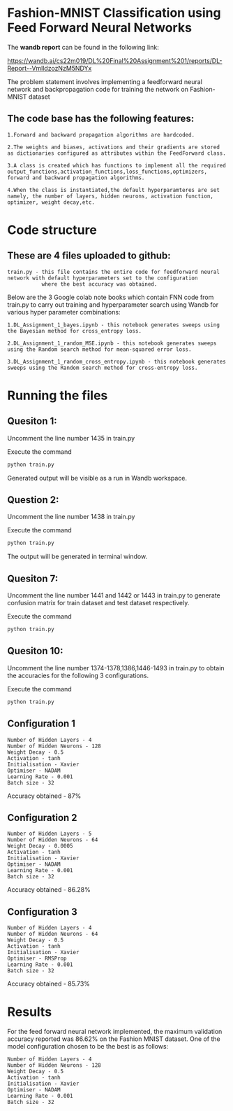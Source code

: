 # Fashion-MNIST Classification using Feed Forward Neural Networks

The **wandb report** can be found in the following link:

https://wandb.ai/cs22m019/DL%20Final%20Assignment%201/reports/DL-Report--VmlldzozNzM5NDYx

The problem statement involves implementing a feedforward neural network and backpropagation code for training the network on Fashion-MNIST dataset

## The code base has the following features:

    1.Forward and backward propagation algorithms are hardcoded.
    
    2.The weights and biases, activations and their gradients are stored as dictionaries configured as attributes within the FeedForward class.
    
    3.A class is created which has functions to implement all the required output_functions,activation_functions,loss_functions,optimizers,
    forward and backward propagation algorithms.
    
    4.When the class is instantiated,the default hyperparamteres are set namely, the number of layers, hidden neurons, activation function,
    optimizer, weight decay,etc.
    
# Code structure

## These are 4 files uploaded to github:

    train.py - this file contains the entire code for feedforward neural network with default hyperparameters set to the configuration 
               where the best accuracy was obtained.

Below are the 3 Google colab note books which contain FNN code from train.py to carry out training and hyperparameter search using Wandb for various
hyper parameter combinations:

    1.DL_Assignment_1_bayes.ipynb - this notebook generates sweeps using the Bayesian method for cross_entropy loss.
    
    2.DL_Assignment_1_random_MSE.ipynb - this notebook generates sweeps using the Random search method for mean-squared error loss.
    
    3.DL_Assignment_1_random_cross_entropy.ipynb - this notebook generates sweeps using the Random search method for cross-entropy loss.


# Running the files

## Quesiton 1:
Uncomment the line number 1435 in train.py

Execute the command
     
```python
python train.py
```  

Generated output will be visible as a run in Wandb workspace.
    
## Question 2:
Uncomment the line number 1438 in train.py 
    
Execute the command
```python 
python train.py
```
    
The output will be generated in terminal window.
    
## Quesiton 7:
Uncomment the line number 1441 and 1442 or 1443 in train.py to generate confusion matrix for train dataset and test dataset respectively.

Execute the command
```python 
python train.py
```

## Quesiton 10:
Uncomment the line number 1374-1378,1386,1446-1493 in train.py to obtain the accuracies for the following 3 configurations.

Execute the command
```python 
python train.py
```
## Configuration 1
    
    Number of Hidden Layers - 4
    Number of Hidden Neurons - 128
    Weight Decay - 0.5
    Activation - tanh
    Initialisation - Xavier 
    Optimiser - NADAM
    Learning Rate - 0.001
    Batch size - 32
Accuracy obtained - 87%
## Configuration 2
    
    Number of Hidden Layers - 5
    Number of Hidden Neurons - 64
    Weight Decay - 0.0005
    Activation - tanh
    Initialisation - Xavier
    Optimiser - NADAM
    Learning Rate - 0.001
    Batch size - 32
Accuracy obtained - 86.28%
## Configuration 3
    
    Number of Hidden Layers - 4
    Number of Hidden Neurons - 64
    Weight Decay - 0.5
    Activation - tanh
    Initialisation - Xavier
    Optimiser - RMSProp
    Learning Rate - 0.001
    Batch size - 32
Accuracy obtained - 85.73%

# Results

For the feed forward neural network implemented, the maximum validation accuracy reported was 86.62% on the Fashion MNIST dataset.
One of the model configuration chosen to be the best is as follows:

    Number of Hidden Layers - 4
    Number of Hidden Neurons - 128
    Weight Decay - 0.5
    Activation - tanh
    Initialisation - Xavier 
    Optimiser - NADAM
    Learning Rate - 0.001
    Batch size - 32

    
